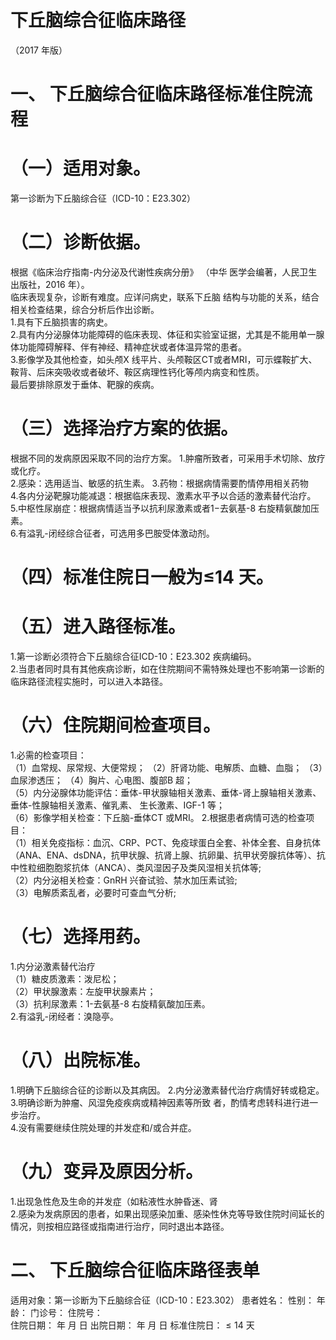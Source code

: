 # 下丘脑综合征临床路径  
（2017 年版）  
# 一、 下丘脑综合征临床路径标准住院流程  
# （一）适用对象。  
第一诊断为下丘脑综合征（ICD-10：E23.302）  
# （二）诊断依据。  
根据《临床治疗指南-内分泌及代谢性疾病分册》 （中华 医学会编著，人民卫生出版社，2016 年）。  
临床表现复杂，诊断有难度。应详问病史，联系下丘脑 结构与功能的关系，结合相关检查结果，综合分析后作出诊断。  
1.具有下丘脑损害的病史。  
2.具有内分泌腺体功能障碍的临床表现、体征和实验室证据，尤其是不能用单一腺体功能障碍解释、伴有神经、精神症状或者体温异常的患者。  
3.影像学及其他检查，如头颅X 线平片、头颅鞍区CT或者MRI，可示蝶鞍扩大、鞍背、后床突吸收或者破坏、鞍区病理性钙化等颅内病变和性质。  
最后要排除原发于垂体、靶腺的疾病。  
# （三）选择治疗方案的依据。  
根据不同的发病原因采取不同的治疗方案。 1.肿瘤所致者，可采用手术切除、放疗或化疗。  
2.感染：选用适当、敏感的抗生素。 3.药物：根据病情需要酌情停用相关药物  
4.各内分泌靶腺功能减退：根据临床表现、激素水平予以合适的激素替代治疗。  
5.中枢性尿崩症：根据病情适当予以抗利尿激素或者$1-$去氨基-8 右旋精氨酸加压素。  
6.有溢乳-闭经综合征者，可选用多巴胺受体激动剂。  
# （四）标准住院日一般为≤14 天。  
# （五）进入路径标准。  
1.第一诊断必须符合下丘脑综合征ICD-10：E23.302 疾病编码。  
2.当患者同时具有其他疾病诊断，如在住院期间不需特殊处理也不影响第一诊断的临床路径流程实施时，可以进入本路径。  
# （六）住院期间检查项目。  
1.必需的检查项目：  
（1）血常规、尿常规、大便常规； （2）肝肾功能、电解质、血糖、血脂； （3）血尿渗透压； （4）胸片、心电图、腹部B 超；  
（5）内分泌腺体功能评估：垂体-甲状腺轴相关激素、垂体-肾上腺轴相关激素、垂体-性腺轴相关激素、催乳素、 生长激素、IGF-1 等；  
（6）影像学相关检查：下丘脑-垂体CT 或MRI。  2.根据患者病情可选的检查项目：  
（1）相关免疫指标：血沉、CRP、PCT、免疫球蛋白全套、补体全套、自身抗体（ANA、ENA、dsDNA，抗甲状腺、抗肾上腺、抗卵巢、抗甲状旁腺抗体等）、抗中性粒细胞胞浆抗体（ANCA）、类风湿因子及类风湿相关抗体等;  
（2）内分泌相关检查：GnRH 兴奋试验、禁水加压素试验;  
（3）电解质紊乱者，必要时可查血气分析;  
# （七）选择用药。  
1.内分泌激素替代治疗  
（1）糖皮质激素：泼尼松；  
（2）甲状腺激素：左旋甲状腺素片；  
（3）抗利尿激素：1-去氨基-8 右旋精氨酸加压素。  
2.有溢乳-闭经者：溴隐亭。  
# （八）出院标准。  
1.明确下丘脑综合征的诊断以及其病因。 2.内分泌激素替代治疗病情好转或稳定。  
3.明确诊断为肿瘤、风湿免疫疾病或精神因素等所致 者，酌情考虑转科进行进一步治疗。  
4.没有需要继续住院处理的并发症和/或合并症。  
# （九）变异及原因分析。  
1.出现急性危及生命的并发症（如粘液性水肿昏迷、肾  
2.感染为发病原因的患者，如果出现感染加重、感染性休克等导致住院时间延长的情况，则按相应路径或指南进行治疗，同时退出本路径。  
# 二、 下丘脑综合征临床路径表单  
适用对象：第一诊断为下丘脑综合征（ICD-10：E23.302） 患者姓名：        性别：     年龄：    门诊号：        住院号：  
住院日期：   年  月  日    出院日期：  年  月  日   标准住院日：${\leqslant}14$ 天  
